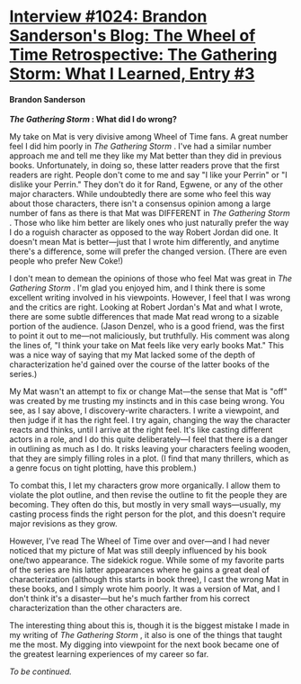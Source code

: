 # [Interview #1024: Brandon Sanderson's Blog: The Wheel of Time Retrospective: The Gathering Storm: What I Learned, Entry #3](https://www.theoryland.com/intvmain.php?i=1024#3)

#### Brandon Sanderson

***The Gathering Storm*
: What did I do wrong?**

My take on Mat is very divisive among Wheel of Time fans. A great number feel I did him poorly in
*The Gathering Storm*
. I've had a similar number approach me and tell me they like my Mat better than they did in previous books. Unfortunately, in doing so, these latter readers prove that the first readers are right. People don't come to me and say "I like your Perrin" or "I dislike your Perrin." They don't do it for Rand, Egwene, or any of the other major characters. While undoubtedly there are some who feel this way about those characters, there isn't a consensus opinion among a large number of fans as there is that Mat was DIFFERENT in
*The Gathering Storm*
. Those who like him better are likely ones who just naturally prefer the way I do a roguish character as opposed to the way Robert Jordan did one. It doesn't mean Mat is better—just that I wrote him differently, and anytime there's a difference, some will prefer the changed version. (There are even people who prefer New Coke!)

I don't mean to demean the opinions of those who feel Mat was great in
*The Gathering Storm*
. I'm glad you enjoyed him, and I think there is some excellent writing involved in his viewpoints. However, I feel that I was wrong and the critics are right. Looking at Robert Jordan's Mat and what I wrote, there are some subtle differences that made Mat read wrong to a sizable portion of the audience. (Jason Denzel, who is a good friend, was the first to point it out to me—not maliciously, but truthfully. His comment was along the lines of, "I think your take on Mat feels like very early books Mat." This was a nice way of saying that my Mat lacked some of the depth of characterization he'd gained over the course of the latter books of the series.)

My Mat wasn't an attempt to fix or change Mat—the sense that Mat is "off" was created by me trusting my instincts and in this case being wrong. You see, as I say above, I discovery-write characters. I write a viewpoint, and then judge if it has the right feel. I try again, changing the way the character reacts and thinks, until I arrive at the right feel. It's like casting different actors in a role, and I do this quite deliberately—I feel that there is a danger in outlining as much as I do. It risks leaving your characters feeling wooden, that they are simply filling roles in a plot. (I find that many thrillers, which as a genre focus on tight plotting, have this problem.)

To combat this, I let my characters grow more organically. I allow them to violate the plot outline, and then revise the outline to fit the people they are becoming. They often do this, but mostly in very small ways—usually, my casting process finds the right person for the plot, and this doesn't require major revisions as they grow.

However, I've read The Wheel of Time over and over—and I had never noticed that my picture of Mat was still deeply influenced by his book one/two appearance. The sidekick rogue. While some of my favorite parts of the series are his latter appearances where he gains a great deal of characterization (although this starts in book three), I cast the wrong Mat in these books, and I simply wrote him poorly. It was a version of Mat, and I don't think it's a disaster—but he's much farther from his correct characterization than the other characters are.

The interesting thing about this is, though it is the biggest mistake I made in my writing of
*The Gathering Storm*
, it also is one of the things that taught me the most. My digging into viewpoint for the next book became one of the greatest learning experiences of my career so far.

*To be continued.*


